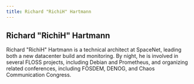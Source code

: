 ```yaml
---
title: Richard "RichiH" Hartmann
---
```


## Richard "RichiH" Hartmann

Richard "RichiH" Hartmann is a technical architect at SpaceNet, leading both a new datacenter build and monitoring. By night, he is involved in several FLOSS projects, including Debian and Prometheus, and organizing related conferences, including FOSDEM, DENOG, and Chaos Communication Congress.
